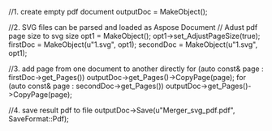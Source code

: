 
//1. create empty pdf document
outputDoc = MakeObject<Document>();

//2. SVG files can be parsed and loaded as Aspose Document
// Adust pdf page size to svg size
opt1 = MakeObject<SvgLoadOptions>();
opt1->set_AdjustPageSize(true);
firstDoc = MakeObject<Document>(u"1.svg", opt1);
secondDoc = MakeObject<Document>(u"1.svg", opt1);

//3. add page from one document to another directly
for (auto const& page : firstDoc->get_Pages())
	outputDoc->get_Pages()->CopyPage(page);
for (auto const& page : secondDoc->get_Pages())
	outputDoc->get_Pages()->CopyPage(page);

//4. save result pdf to file
outputDoc->Save(u"Merger_svg_pdf.pdf", SaveFormat::Pdf);
